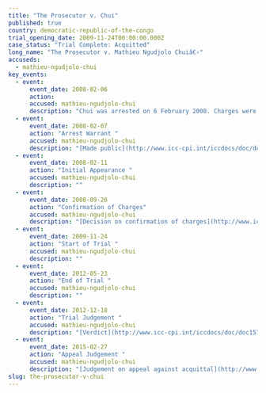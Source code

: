 ```yaml
---
title: "The Prosecutor v. Chui"
published: true
country: democratic-republic-of-the-congo
trial_opening_date: 2009-11-24T00:00:00.000Z
case_status: "Trial Complete: Acquitted"
long_name: "The Prosecutor v. Mathieu Ngudjolo Chuiâ€‹"
accuseds:
  - mathieu-ngudjolo-chui
key_events:
  - event:
      event_date: 2008-02-06
      action:
      accused: mathieu-ngudjolo-chui
      description: "Chui was arrested on 6 February 2008. Charges were confirmed against him on September 26, 2008. The Appeals Chamber confirmed Trial Chamber IIâ€™s decision of December 18, 2012 acquitting Chui of charges of crimes against humanity on February 27, 2015."
  - event:
      event_date: 2008-02-07
      action: "Arrest Warrant "
      accused: mathieu-ngudjolo-chui
      description: "[Made public](http://www.icc-cpi.int/iccdocs/doc/doc453054.PDF)"
  - event:
      event_date: 2008-02-11
      action: "Initial Appearance "
      accused: mathieu-ngudjolo-chui
      description: ""
  - event:
      event_date: 2008-09-26
      action: "Confirmation of Charges"
      accused: mathieu-ngudjolo-chui
      description: "[Decision on confirmation of charges](http://www.icc-cpi.int/iccdocs/doc/doc571253.pdf)"
  - event:
      event_date: 2009-11-24
      action: "Start of Trial "
      accused: mathieu-ngudjolo-chui
      description: ""
  - event:
      event_date: 2012-05-23
      action: "End of Trial "
      accused: mathieu-ngudjolo-chui
      description: ""
  - event:
      event_date: 2012-12-18
      action: "Trial Judgement "
      accused: mathieu-ngudjolo-chui
      description: "[Verdict](http://www.icc-cpi.int/iccdocs/doc/doc1579080.pdf)"
  - event:
      event_date: 2015-02-27
      action: "Appeal Judgement "
      accused: mathieu-ngudjolo-chui
      description: "[Judgement on appeal against acquittal](http://www.icc-cpi.int/iccdocs/doc/doc1957802.pdf)"
slug: the-prosecutor-v-chui
---
```

